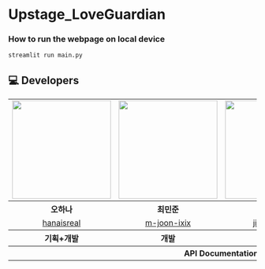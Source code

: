 # Upstage_LoveGuardian

### How to run the webpage on local device
```shell
streamlit run main.py
```

## 💻 Developers

<table align="center" style = "table-layout: auto; width: 100%; table-layout: fixed;">
  <tr>
    <td>
       <img width="200" src = "https://avatars.githubusercontent.com/u/108045487?v=4" />
    </td>
    <td>
      <img width="200" src = "https://avatars.githubusercontent.com/u/55074268?v=4"/>
    </td>
        <td>
      <img width="200" src = "https://avatars.githubusercontent.com/u/70048051?v=4"/>
    </td>
    <td>
      <img width="200" src = "https://avatars.githubusercontent.com/u/68544342?v=4"/>
    </td>
  </tr> 
  <tr>
    <th align="center">오하나</th>
    <th align="center">최민준</th>
    <th align="center">김지원</th>
    <th align="center">신종훈</th>
  </tr>
  <tr>
    <td align="center">
      <a href="https://github.com/hanaisreal">hanaisreal</a>
    </td>
    <td align="center">
      <a href="https://github.com/m-joon-ixix">m-joon-ixix</a>
    </td>
        <td align="center">
      <a href="https://github.com/jiwonkim00">jiwonkim00</a>
    </td>
    <td align="center">
      <a href="https://github.com/jh-michael-shin">jh-michael-shin</a>
    </td>
  </tr>
  <tr>
    <th align="center">기획+개발</th>
    <th align="center">개발</th>
    <th align="center">개발</th>
    <th align="center">개발</th>
  </tr>
  <tr>
    <th align="center" colspan="5">API Documentation</th>
  </tr>
</table>

